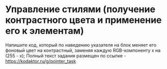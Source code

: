# Управление стилями (получение контрастного цвета и применение его к элементам)

Напишите код, который по наведению указателя на блок меняет его фоновый цвет на контрастный, заменяя каждую RGB-компоненту x на (255 - x);
Полный текст задания размещен по ссылке - https://kodaktor.ru/g/pointer_task
